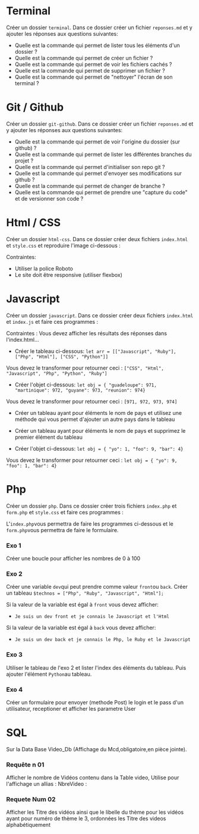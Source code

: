 # Terminal

Créer un dossier `terminal`. Dans ce dossier créer un fichier `reponses.md` et y ajouter les réponses aux questions suivantes:

- Quelle est la commande qui permet de lister tous les éléments d'un dossier ?
- Quelle est la commande qui permet de créer un fichier ?
- Quelle est la commande qui permet de voir les fichiers cachés ?
- Quelle est la commande qui permet de supprimer un fichier ?
- Quelle est la commande qui permet de "nettoyer" l'écran de son terminal ? 

# Git / Github

Créer un dossier `git-github`. Dans ce dossier créer un fichier `reponses.md` et y ajouter les réponses aux questions suivantes:

- Quelle est la commande qui permet de voir l'origine du dossier (sur github) ?
- Quelle est la commande qui permet de lister les différentes branches du projet ?
- Quelle est la commande qui permet d'initialiser son repo git ?
- Quelle est la commande qui permet d'envoyer ses modifications sur github ?
- Quelle est la commande qui permet de changer de branche ?
- Quelle est la commande qui permet de prendre une "capture du code" et de versionner son code ?

# Html / CSS

Créer un dossier `html-css`. Dans ce dossier créer deux fichiers `index.html` et `style.css` et reproduire l'image ci-dessous :

Contraintes:
- Utiliser la police Roboto
- Le site doit être responsive (utiliser flexbox)

# Javascript

Créer un dossier `javascript`. Dans ce dossier créer deux fichiers `index.html` et `index.js` et faire ces programmes :

Contraintes :
Vous devez afficher les résultats des réponses dans l'index.html...

- Créer le tableau ci-dessous:
`let arr = [["Javascript", "Ruby"], ["Php", "Html"], ["CSS", "Python"]]`

Vous devez le transformer pour retourner ceci :
`["CSS", "Html", "Javascript", "Php", "Python", "Ruby"]`

- Créer l'objet ci-dessous:
`let obj = { "guadeloupe": 971, "martinique": 972, "guyane": 973, "reunion": 974}`

Vous devez le transformer pour retourner ceci :
`[971, 972, 973, 974]`

- Créer un tableau ayant pour éléments le nom de pays et utilisez une méthode qui vous permet d'ajouter un autre pays dans le tableau

- Créer un tableau ayant pour éléments le nom de pays et supprimez le premier élément du tableau

- Créer l'objet ci-dessous:
`let obj = { "yo": 1, "foo": 9, "bar": 4}`

Vous devez le transformer pour retourner ceci :
`let obj = { "yo": 9, "foo": 1, "bar": 4}`

# Php

Créer un dossier `php`. Dans ce dossier créer trois fichiers `index.php` et `form.php` et `style.css` et faire ces programmes :

L'`index.php`vous permettra de faire les programmes ci-dessous et le `form.php`vous permettra de faire le formulaire.

### Exo 1

Créer une boucle pour afficher les nombres de 0 à 100

### Exo 2

Créer une variable `dev`qui peut prendre comme valeur `front`ou `back`.
Créer un tableau `$technos = ["Php", "Ruby", "Javascript", "Html"];`

Si la valeur de la variable est égal à `front` vous devez afficher:
- `Je suis un dev front et je connais le Javascript et l'Html`

Si la valeur de la variable est égal à `back` vous devez afficher:
- `Je suis un dev back et je connais le Php, le Ruby et le Javascript`

### Exo 3 

Utiliser le tableau de l'exo 2 et lister l'index des éléments du tableau. Puis ajouter l'élément `Python`au tableau.

### Exo 4

Créer  un formulaire pour envoyer (methode Post)  le login et le pass d'un utilisateur, receptioner et afficher les parametre User

# SQL

Sur la Data Base Video_Db (Affichage du Mcd,obligatoire,en  pièce jointe).

### Requête n 01

Afficher le nombre de Vidéos contenu dans la Table video, Utilise pour l'affichage un allias : NbreVideo :

### Requete Num 02


Afficher les Titre des vidéos ainsi que le libelle du thème pour les vidéos ayant pour numéro de  thème le 3, ordonnées les Titre des videos alphabétiquement
